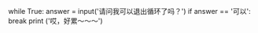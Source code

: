 while True:
    answer = input('请问我可以退出循环了吗？')
    if answer == '可以':
        break
    print ('哎，好累～～～')